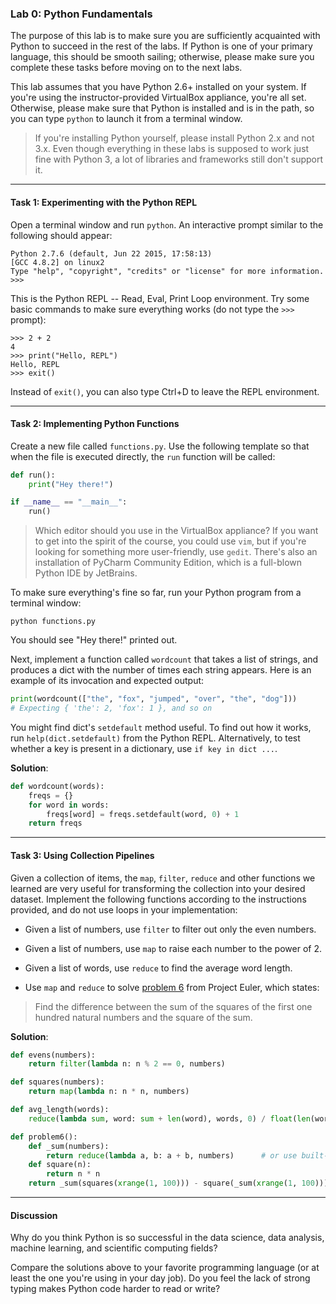 ### Lab 0: Python Fundamentals

The purpose of this lab is to make sure you are sufficiently acquainted with Python to succeed in the rest of the labs. If Python is one of your primary language, this should be smooth sailing; otherwise, please make sure you complete these tasks before moving on to the next labs.

This lab assumes that you have Python 2.6+ installed on your system. If you're using the instructor-provided VirtualBox appliance, you're all set. Otherwise, please make sure that Python is installed and is in the path, so you can type `python` to launch it from a terminal window.

> If you're installing Python yourself, please install Python 2.x and not 3.x. Even though everything in these labs is supposed to work just fine with Python 3, a lot of libraries and frameworks still don't support it.

___

#### Task 1: Experimenting with the Python REPL

Open a terminal window and run `python`. An interactive prompt similar to the following should appear:

```
Python 2.7.6 (default, Jun 22 2015, 17:58:13) 
[GCC 4.8.2] on linux2
Type "help", "copyright", "credits" or "license" for more information.
>>> 
```

This is the Python REPL -- Read, Eval, Print Loop environment. Try some basic commands to make sure everything works (do not type the `>>>` prompt):

```
>>> 2 + 2
4
>>> print("Hello, REPL")
Hello, REPL
>>> exit()
```

Instead of `exit()`, you can also type Ctrl+D to leave the REPL environment.

___

#### Task 2: Implementing Python Functions

Create a new file called `functions.py`. Use the following template so that when the file is executed directly, the `run` function will be called:

```python
def run():
    print("Hey there!")

if __name__ == "__main__":
    run()
```

> Which editor should you use in the VirtualBox appliance? If you want to get into the spirit of the course, you could use `vim`, but if you're looking for something more user-friendly, use `gedit`. There's also an installation of PyCharm Community Edition, which is a full-blown Python IDE by JetBrains.

To make sure everything's fine so far, run your Python program from a terminal window:

```
python functions.py
```

You should see "Hey there!" printed out.

Next, implement a function called `wordcount` that takes a list of strings, and produces a dict with the number of times each string appears. Here is an example of its invocation and expected output:

```python
print(wordcount(["the", "fox", "jumped", "over", "the", "dog"]))
# Expecting { 'the': 2, 'fox': 1 }, and so on
```

You might find dict's `setdefault` method useful. To find out how it works, run `help(dict.setdefault)` from the Python REPL. Alternatively, to test whether a key is present in a dictionary, use `if key in dict ...`.

**Solution**:

```python
def wordcount(words):
    freqs = {}
    for word in words:
        freqs[word] = freqs.setdefault(word, 0) + 1
    return freqs
```

___

#### Task 3: Using Collection Pipelines

Given a collection of items, the `map`, `filter`, `reduce` and other functions we learned are very useful for transforming the collection into your desired dataset. Implement the following functions according to the instructions provided, and do not use loops in your implementation:

* Given a list of numbers, use `filter` to filter out only the even numbers.

* Given a list of numbers, use `map` to raise each number to the power of 2.

* Given a list of words, use `reduce` to find the average word length.

* Use `map` and `reduce` to solve [problem 6](https://projecteuler.net/problem=6) from Project Euler, which states:

> Find the difference between the sum of the squares of the first one hundred natural numbers and the square of the sum.

**Solution**:

```python
def evens(numbers):
    return filter(lambda n: n % 2 == 0, numbers)

def squares(numbers):
    return map(lambda n: n * n, numbers)

def avg_length(words):
    reduce(lambda sum, word: sum + len(word), words, 0) / float(len(words))

def problem6():
    def _sum(numbers):
        return reduce(lambda a, b: a + b, numbers)      # or use built-in sum()
    def square(n):
        return n * n
    return _sum(squares(xrange(1, 100))) - square(_sum(xrange(1, 100)))
```

___

#### Discussion

Why do you think Python is so successful in the data science, data analysis, machine learning, and scientific computing fields?

Compare the solutions above to your favorite programming language (or at least the one you're using in your day job). Do you feel the lack of strong typing makes Python code harder to read or write?

